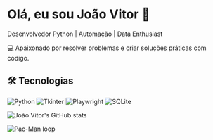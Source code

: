 # Olá, eu sou João Vitor 👋
Desenvolvedor Python | Automação | Data Enthusiast

💻 Apaixonado por resolver problemas e criar soluções práticas com código.

## 🛠 Tecnologias
![Python](https://img.shields.io/badge/-Python-333333?style=flat&logo=python)
![Tkinter](https://img.shields.io/badge/-Tkinter-ff69b4?style=flat)
![Playwright](https://img.shields.io/badge/-Playwright-000000?style=flat)
![SQLite](https://img.shields.io/badge/-SQLite-003b57?style=flat)

![João Vitor's GitHub stats](https://github-readme-stats.vercel.app/api?username=joaovitor&show_icons=true&theme=radical)

![Pac-Man loop](https://media3.giphy.com/media/v1.Y2lkPTc5MGI3NjExZDN2MmdjNjFqMG5qaTU3azB2NHdkemZsamFvbWUxMzk1dDNrMWxwOSZlcD12MV9pbnRlcm5hbF9naWZfYnlfaWQmY3Q9Zw/d9QiBcfzg64Io/giphy.gif)

